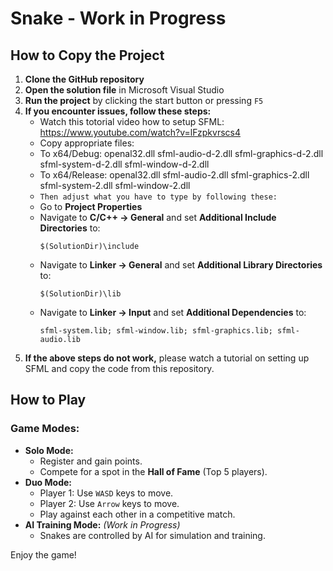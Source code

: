 # Snake - Work in Progress

## How to Copy the Project

1. **Clone the GitHub repository**
2. **Open the solution file** in Microsoft Visual Studio
3. **Run the project** by clicking the start button or pressing `F5`
4. **If you encounter issues, follow these steps:**
   - Watch this totorial video how to setup SFML: https://www.youtube.com/watch?v=lFzpkvrscs4
   - Copy appropriate files:
   - To x64/Debug: openal32.dll sfml-audio-d-2.dll sfml-graphics-d-2.dll sfml-system-d-2.dll sfml-window-d-2.dll
   - To x64/Release: openal32.dll sfml-audio-2.dll sfml-graphics-2.dll sfml-system-2.dll sfml-window-2.dll 
   - `Then adjust what you have to type by following these:`
   - Go to **Project Properties**
   - Navigate to **C/C++ → General** and set **Additional Include Directories** to:
     ```
     $(SolutionDir)\include
     ```
   - Navigate to **Linker → General** and set **Additional Library Directories** to:
     ```
     $(SolutionDir)\lib
     ```
   - Navigate to **Linker → Input** and set **Additional Dependencies** to:
     ```
     sfml-system.lib; sfml-window.lib; sfml-graphics.lib; sfml-audio.lib
     ```
6. **If the above steps do not work,** please watch a tutorial on setting up SFML and copy the code from this repository.

## How to Play

### Game Modes:
- **Solo Mode:**
  - Register and gain points.
  - Compete for a spot in the **Hall of Fame** (Top 5 players).
- **Duo Mode:**
  - Player 1: Use `WASD` keys to move.
  - Player 2: Use `Arrow` keys to move.
  - Play against each other in a competitive match.
- **AI Training Mode:** *(Work in Progress)*
  - Snakes are controlled by AI for simulation and training.

Enjoy the game!
